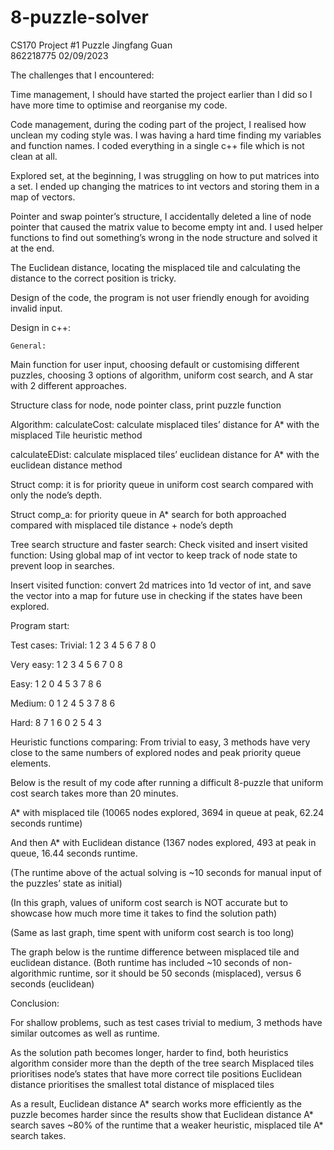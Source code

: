 # 8-puzzle-solver
CS170 Project #1 Puzzle
Jingfang Guan	
862218775
02/09/2023

The challenges that I encountered:

Time management, I should have started the project earlier than I did so I have more time to optimise and reorganise my code.

Code management, during the coding part of the project, I realised how unclean my coding style was. I was having a hard time finding my variables and function names. I coded everything in a single c++ file which is not clean at all.


Explored set, at the beginning, I was struggling on how to put matrices into a set. I ended up changing the matrices to int vectors and storing them in a map of vectors.

Pointer and swap pointer’s structure, I accidentally deleted a line of node pointer that caused the matrix value to become empty int and. I used helper functions to find out something’s wrong in the node structure and solved it at the end. 

The Euclidean distance, locating the misplaced tile and calculating the distance to the correct position is tricky.

Design of the code, the program is not user friendly enough for avoiding invalid input.

Design in c++:

	General:
Main function for user input, choosing default or customising different puzzles, choosing 3 options of algorithm, uniform cost search, and A star with 2 different approaches.

Structure class for node, node pointer class, print puzzle function

Algorithm:
calculateCost: calculate misplaced tiles’ distance for A* with the misplaced Tile heuristic method

calculateEDist: calculate misplaced tiles’ euclidean distance for A* with the euclidean distance method

Struct comp: it is for priority queue in uniform cost search compared with only the node’s depth. 

Struct comp_a: for priority queue in A* search for both approached compared with misplaced tile distance + node’s depth


Tree search structure and faster search:
Check visited and insert visited function: Using global map of int vector to keep track of node state to prevent loop in searches. 

Insert visited function: convert 2d matrices into 1d vector of int, and save the vector into a map for future use in checking if the states have been explored.

Program start:
	


Test cases:
Trivial: 
1
2
3
4
5
6
7
8
0


Very easy: 
1
2
3
4
5
6
7
0
8


Easy: 
1
2
0
4
5
3
7
8
6


Medium: 
0
1
2
4
5
3
7
8
6


Hard: 
8
7
1
6
0
2
5
4
3


Heuristic functions comparing:
From trivial to easy, 3 methods have very close to the same numbers of explored nodes and peak priority queue elements.



Below is the result of my code after running a difficult 8-puzzle that uniform cost search takes more than 20 minutes.

A* with misplaced tile (10065 nodes explored, 3694 in queue at peak, 62.24 seconds runtime)

And then A* with Euclidean distance (1367 nodes explored, 493 at peak in queue, 16.44 seconds runtime.

(The runtime above of the actual solving is ~10 seconds for manual input of the puzzles’ state as initial)



(In this graph, values of uniform cost search is NOT accurate but to showcase how much more time it takes to find the solution path)


(Same as last graph, time spent with uniform cost search is too long)


The graph below is the runtime difference between misplaced tile and euclidean distance. (Both runtime has included ~10 seconds of non-algorithmic runtime, sor it should be 50 seconds (misplaced), versus 6 seconds (euclidean)

Conclusion:

For shallow problems, such as test cases trivial to medium, 3 methods have similar outcomes as well as runtime.

As the solution path becomes longer, harder to find, both heuristics algorithm consider more than the depth of the tree search
Misplaced tiles prioritises node’s states that have more correct tile positions
Euclidean distance prioritises the smallest total distance of misplaced tiles

As a result, Euclidean distance A* search works more efficiently as the puzzle becomes harder since the results show that Euclidean distance A* search saves ~80% of the runtime that a weaker heuristic, misplaced tile A* search takes.

	

